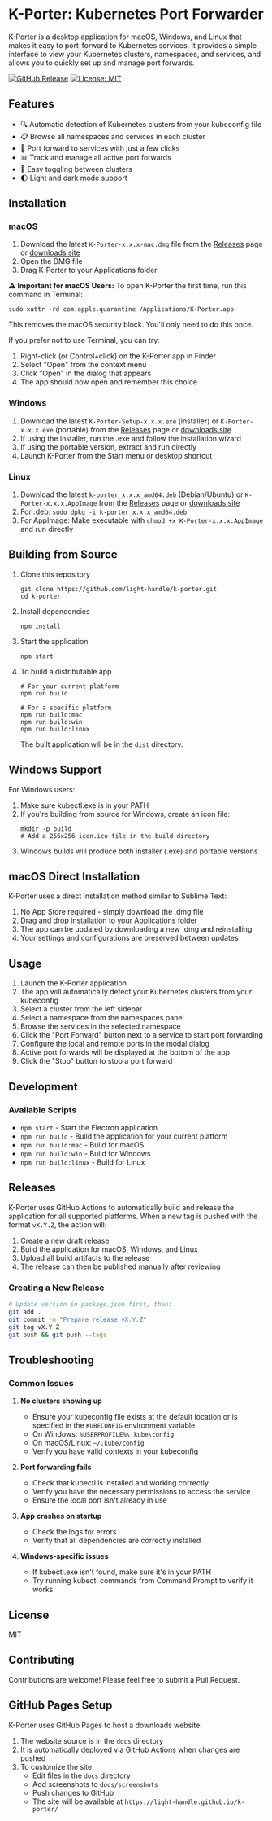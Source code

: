 # K-Porter: Kubernetes Port Forwarder

K-Porter is a desktop application for macOS, Windows, and Linux that makes it easy to port-forward to Kubernetes services. It provides a simple interface to view your Kubernetes clusters, namespaces, and services, and allows you to quickly set up and manage port forwards.

[![GitHub Release](https://img.shields.io/github/v/release/light-handle/k-porter?style=flat-square)](https://github.com/light-handle/k-porter/releases/latest)
[![License: MIT](https://img.shields.io/badge/License-MIT-blue.svg?style=flat-square)](LICENSE)

## Features

- 🔍 Automatic detection of Kubernetes clusters from your kubeconfig file
- 📋 Browse all namespaces and services in each cluster
- 🔌 Port forward to services with just a few clicks
- 📊 Track and manage all active port forwards
- 🔄 Easy toggling between clusters
- 🌓 Light and dark mode support

## Installation

### macOS

1. Download the latest `K-Porter-x.x.x-mac.dmg` file from the [Releases](https://github.com/light-handle/k-porter/releases) page or [downloads site](https://light-handle.github.io/k-porter/)
2. Open the DMG file
3. Drag K-Porter to your Applications folder

**⚠️ Important for macOS Users:**
To open K-Porter the first time, run this command in Terminal:
```
sudo xattr -rd com.apple.quarantine /Applications/K-Porter.app
```
This removes the macOS security block. You'll only need to do this once.

If you prefer not to use Terminal, you can try:
1. Right-click (or Control+click) on the K-Porter app in Finder
2. Select "Open" from the context menu
3. Click "Open" in the dialog that appears
4. The app should now open and remember this choice

### Windows

1. Download the latest `K-Porter-Setup-x.x.x.exe` (installer) or `K-Porter-x.x.x.exe` (portable) from the [Releases](https://github.com/light-handle/k-porter/releases) page or [downloads site](https://light-handle.github.io/k-porter/)
2. If using the installer, run the .exe and follow the installation wizard
3. If using the portable version, extract and run directly
4. Launch K-Porter from the Start menu or desktop shortcut

### Linux

1. Download the latest `k-porter_x.x.x_amd64.deb` (Debian/Ubuntu) or `K-Porter-x.x.x.AppImage` from the [Releases](https://github.com/light-handle/k-porter/releases) page or [downloads site](https://light-handle.github.io/k-porter/)
2. For .deb: `sudo dpkg -i k-porter_x.x.x_amd64.deb`
3. For AppImage: Make executable with `chmod +x K-Porter-x.x.x.AppImage` and run directly

## Building from Source

1. Clone this repository
   ```
   git clone https://github.com/light-handle/k-porter.git
   cd k-porter
   ```

2. Install dependencies
   ```
   npm install
   ```

3. Start the application
   ```
   npm start
   ```

4. To build a distributable app
   ```
   # For your current platform
   npm run build
   
   # For a specific platform
   npm run build:mac
   npm run build:win
   npm run build:linux
   ```
   The built application will be in the `dist` directory.

## Windows Support

For Windows users:

1. Make sure kubectl.exe is in your PATH
2. If you're building from source for Windows, create an icon file:
   ```
   mkdir -p build
   # Add a 256x256 icon.ico file in the build directory
   ```
3. Windows builds will produce both installer (.exe) and portable versions

## macOS Direct Installation

K-Porter uses a direct installation method similar to Sublime Text:

1. No App Store required - simply download the .dmg file
2. Drag and drop installation to your Applications folder
3. The app can be updated by downloading a new .dmg and reinstalling
4. Your settings and configurations are preserved between updates

## Usage

1. Launch the K-Porter application
2. The app will automatically detect your Kubernetes clusters from your kubeconfig
3. Select a cluster from the left sidebar
4. Select a namespace from the namespaces panel
5. Browse the services in the selected namespace
6. Click the "Port Forward" button next to a service to start port forwarding
7. Configure the local and remote ports in the modal dialog
8. Active port forwards will be displayed at the bottom of the app
9. Click the "Stop" button to stop a port forward

## Development

### Available Scripts

- `npm start` - Start the Electron application
- `npm run build` - Build the application for your current platform
- `npm run build:mac` - Build for macOS
- `npm run build:win` - Build for Windows
- `npm run build:linux` - Build for Linux

## Releases

K-Porter uses GitHub Actions to automatically build and release the application for all supported platforms. When a new tag is pushed with the format `vX.Y.Z`, the action will:

1. Create a new draft release
2. Build the application for macOS, Windows, and Linux
3. Upload all build artifacts to the release
4. The release can then be published manually after reviewing

### Creating a New Release

```bash
# Update version in package.json first, then:
git add .
git commit -m "Prepare release vX.Y.Z"
git tag vX.Y.Z
git push && git push --tags
```

## Troubleshooting

### Common Issues

1. **No clusters showing up**
   - Ensure your kubeconfig file exists at the default location or is specified in the `KUBECONFIG` environment variable
   - On Windows: `%USERPROFILE%\.kube\config`
   - On macOS/Linux: `~/.kube/config`
   - Verify you have valid contexts in your kubeconfig

2. **Port forwarding fails**
   - Check that kubectl is installed and working correctly
   - Verify you have the necessary permissions to access the service
   - Ensure the local port isn't already in use

3. **App crashes on startup**
   - Check the logs for errors
   - Verify that all dependencies are correctly installed

4. **Windows-specific issues**
   - If kubectl.exe isn't found, make sure it's in your PATH
   - Try running kubectl commands from Command Prompt to verify it works

## License

MIT

## Contributing

Contributions are welcome! Please feel free to submit a Pull Request.

## GitHub Pages Setup

K-Porter uses GitHub Pages to host a downloads website:

1. The website source is in the `docs` directory
2. It is automatically deployed via GitHub Actions when changes are pushed
3. To customize the site:
   - Edit files in the `docs` directory
   - Add screenshots to `docs/screenshots`
   - Push changes to GitHub
   - The site will be available at `https://light-handle.github.io/k-porter/` 